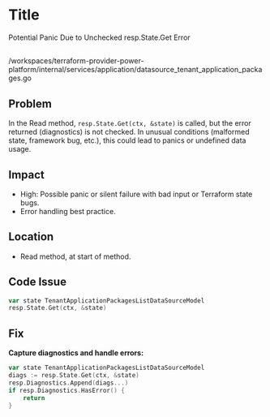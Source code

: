 # Title

Potential Panic Due to Unchecked resp.State.Get Error

##

/workspaces/terraform-provider-power-platform/internal/services/application/datasource_tenant_application_packages.go

## Problem

In the Read method, `resp.State.Get(ctx, &state)` is called, but the error returned (diagnostics) is not checked. In unusual conditions (malformed state, framework bug, etc.), this could lead to panics or undefined data usage.

## Impact

- High: Possible panic or silent failure with bad input or Terraform state bugs.
- Error handling best practice.

## Location

- Read method, at start of method.

## Code Issue

```go
var state TenantApplicationPackagesListDataSourceModel
resp.State.Get(ctx, &state)
```

## Fix

**Capture diagnostics and handle errors:** 

```go
var state TenantApplicationPackagesListDataSourceModel
diags := resp.State.Get(ctx, &state)
resp.Diagnostics.Append(diags...)
if resp.Diagnostics.HasError() {
	return
}
```
